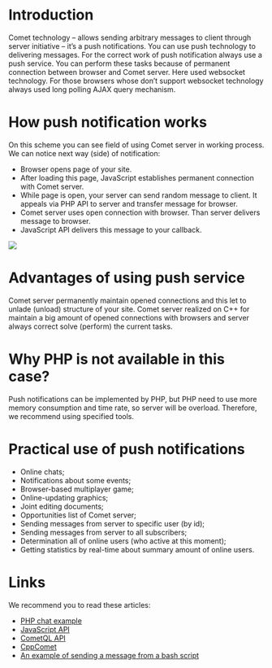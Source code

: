 
# Introduction

Comet technology – allows sending arbitrary messages to client through server initiative – it’s a push notifications. You can use push technology to delivering messages. For the correct work of push notification always use a push service. You can perform these tasks because of permanent connection between browser and Comet server.  Here used websocket technology. For those browsers whose don’t support websocket technology always used long polling AJAX query mechanism.

# How push notification works

On this scheme you can see field of using Comet server in working process. We can notice next way (side) of notification: 

  - Browser opens page of your site.
  - After loading this page, JavaScript establishes permanent connection with Comet server.
  - While page is open, your server can send random message to client. It appeals via PHP API to server and transfer message for browser.
  - Comet server uses open connection with browser. Than server delivers message to browser.
  - JavaScript API delivers this message to your callback.

![](https://comet-server.com/wiki/lib/exe/fetch.php/:scheme-of-comet-using.gif )
# Advantages of using push service

Comet server permanently maintain opened connections and this let to unlade (unload) structure of your site. Comet server realized on C++ for maintain a big amount of opened connections with browsers and server always correct solve (perform) the current tasks.

# Why PHP is not available in this case?

Push notifications can be implemented by PHP, but PHP need to use more memory consumption and time rate, so server will be overload. Therefore, we recommend using specified tools.

# Practical use of push notifications

  * Online chats;
  * Notifications about some events;
  * Browser-based multiplayer game;
  * Online-updating graphics;
  * Joint editing documents;
  * Opportunities list of Comet server;
  * Sending messages from server to specific user (by id);
  * Sending messages from server to all subscribers;
  * Determination all of online users (who active at this moment);
  * Getting statistics by real-time about summary amount of online users.

 
# Links
We recommend you to read these articles:

  * [PHP chat example](/docs/EN/Examples/PHP+chat+example.md)  
  * [JavaScript API](/docs/EN/API/JavaScript+API/JavaScript+API.md)
  * [CometQL API](/docs/EN/API/CometQL/CometQL.md) 
  * [CppComet](https://github.com/CppComet/comet-server) 
  * [An example of sending a message from a bash script](/docs/EN/An+example+of+sending+a+message+from+a+bash+script.md)
